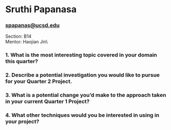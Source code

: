 # Sruthi Papanasa 
### spapanas@ucsd.edu

Section: B14\
Mentor: Haojian Jin\

### 1. What is the most interesting topic covered in your domain this quarter?
### 2. Describe a potential investigation you would like to pursue for your Quarter 2 Project.
### 3. What is a potential change you’d make to the approach taken in your current Quarter 1 Project?
### 4. What other techniques would you be interested in using in your project?

